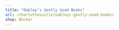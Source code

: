 ```yaml
---
title: "Oakley’s Gently Used Books"
url: /charlottesville/oakleys-gently-used-books/
shop: Bücher
---
```


